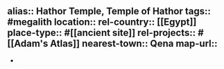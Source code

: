 alias:: Hathor Temple, Temple of Hathor
tags:: #megalith
location::
rel-country:: [[Egypt]]
place-type:: #[[ancient site]]
rel-projects:: #[[Adam's Atlas]]
nearest-town:: Qena
map-url::
-
-

